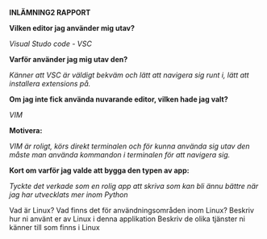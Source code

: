**INLÄMNING2 RAPPORT**


**Vilken editor jag använder mig utav?**

*Visual Studo code - VSC*

**Varför använder jag mig utav den?**

*Känner att VSC är väldigt bekväm och lätt att navigera sig runt i, lätt att installera extensions på.*

**Om jag inte fick använda nuvarande editor, vilken hade jag valt?**

*VIM*

**Motivera:**

*VIM är roligt, körs direkt terminalen och för kunna använda sig utav den måste man använda kommandon i terminalen för att navigera sig.*

**Kort om varför jag valde att bygga den typen av app:**

*Tyckte det verkade som en rolig app att skriva som kan bli ännu bättre när jag har utvecklats mer inom Python*


Vad är Linux?
Vad finns det för användningsområden inom Linux?
Beskriv hur ni använt er av Linux i denna applikation
Beskriv de olika tjänster ni känner till som finns i Linux
